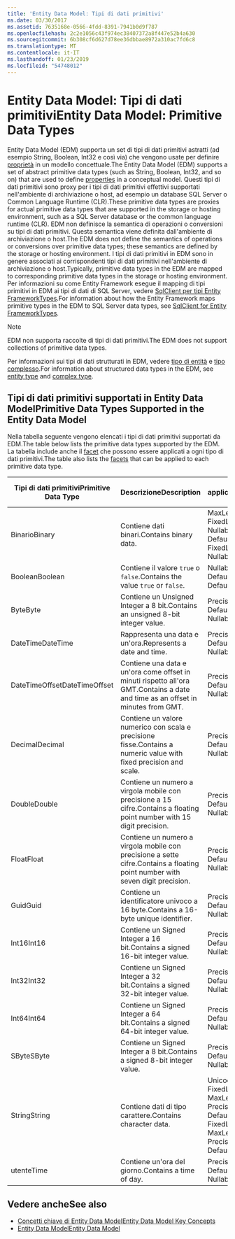 ```yaml
---
title: 'Entity Data Model: Tipi di dati primitivi'
ms.date: 03/30/2017
ms.assetid: 7635168e-0566-4fdd-8391-7941b0d9f787
ms.openlocfilehash: 2c2e1056c43f974ec38407372a8f447e52b4a630
ms.sourcegitcommit: 6b308cf6d627d78ee36dbbae8972a310ac7fd6c8
ms.translationtype: MT
ms.contentlocale: it-IT
ms.lasthandoff: 01/23/2019
ms.locfileid: "54748012"
---
```

# <a name="entity-data-model-primitive-data-types"></a><span data-ttu-id="730d3-102">Entity Data Model: Tipi di dati primitivi</span><span class="sxs-lookup"><span data-stu-id="730d3-102">Entity Data Model: Primitive Data Types</span></span>
<span data-ttu-id="730d3-103">Entity Data Model (EDM) supporta un set di tipi di dati primitivi astratti (ad esempio String, Boolean, Int32 e così via) che vengono usate per definire [proprietà](../../../../docs/framework/data/adonet/property.md) in un modello concettuale.</span><span class="sxs-lookup"><span data-stu-id="730d3-103">The Entity Data Model (EDM) supports a set of abstract primitive data types (such as String, Boolean, Int32, and so on) that are used to define [properties](../../../../docs/framework/data/adonet/property.md) in a conceptual model.</span></span> <span data-ttu-id="730d3-104">Questi tipi di dati primitivi sono proxy per i tipi di dati primitivi effettivi supportati nell'ambiente di archiviazione o host, ad esempio un database SQL Server o Common Language Runtime (CLR).</span><span class="sxs-lookup"><span data-stu-id="730d3-104">These primitive data types are proxies for actual primitive data types that are supported in the storage or hosting environment, such as a SQL Server database or the common language runtime (CLR).</span></span> <span data-ttu-id="730d3-105">EDM non definisce la semantica di operazioni o conversioni su tipi di dati primitivi. Questa semantica viene definita dall'ambiente di archiviazione o host.</span><span class="sxs-lookup"><span data-stu-id="730d3-105">The EDM does not define the semantics of operations or conversions over primitive data types; these semantics are defined by the storage or hosting environment.</span></span> <span data-ttu-id="730d3-106">I tipi di dati primitivi in EDM sono in genere associati ai corrispondenti tipi di dati primitivi nell'ambiente di archiviazione o host.</span><span class="sxs-lookup"><span data-stu-id="730d3-106">Typically, primitive data types in the EDM are mapped to corresponding primitive data types in the storage or hosting environment.</span></span> <span data-ttu-id="730d3-107">Per informazioni su come Entity Framework esegue il mapping di tipi primitivi in EDM ai tipi di dati di SQL Server, vedere [SqlClient per tipi Entity FrameworkTypes](../../../../docs/framework/data/adonet/ef/sqlclient-for-ef-types.md).</span><span class="sxs-lookup"><span data-stu-id="730d3-107">For information about how the Entity Framework maps primitive types in the EDM to SQL Server data types, see [SqlClient for Entity FrameworkTypes](../../../../docs/framework/data/adonet/ef/sqlclient-for-ef-types.md).</span></span>  
  
> [!NOTE]
>  <span data-ttu-id="730d3-108">EDM non supporta raccolte di tipi di dati primitivi.</span><span class="sxs-lookup"><span data-stu-id="730d3-108">The EDM does not support collections of primitive data types.</span></span>  
  
 <span data-ttu-id="730d3-109">Per informazioni sui tipi di dati strutturati in EDM, vedere [tipo di entità](../../../../docs/framework/data/adonet/entity-type.md) e [tipo complesso](../../../../docs/framework/data/adonet/complex-type.md).</span><span class="sxs-lookup"><span data-stu-id="730d3-109">For information about structured data types in the EDM, see [entity type](../../../../docs/framework/data/adonet/entity-type.md) and [complex type](../../../../docs/framework/data/adonet/complex-type.md).</span></span>  
  
## <a name="primitive-data-types-supported-in-the-entity-data-model"></a><span data-ttu-id="730d3-110">Tipi di dati primitivi supportati in Entity Data Model</span><span class="sxs-lookup"><span data-stu-id="730d3-110">Primitive Data Types Supported in the Entity Data Model</span></span>  
 <span data-ttu-id="730d3-111">Nella tabella seguente vengono elencati i tipi di dati primitivi supportati da EDM.</span><span class="sxs-lookup"><span data-stu-id="730d3-111">The table below lists the primitive data types supported by the EDM.</span></span> <span data-ttu-id="730d3-112">La tabella include anche il [facet](../../../../docs/framework/data/adonet/facet.md) che possono essere applicati a ogni tipo di dati primitivi.</span><span class="sxs-lookup"><span data-stu-id="730d3-112">The table also lists the [facets](../../../../docs/framework/data/adonet/facet.md) that can be applied to each primitive data type.</span></span>  
  
|<span data-ttu-id="730d3-113">Tipi di dati primitivi</span><span class="sxs-lookup"><span data-stu-id="730d3-113">Primitive Data Type</span></span>|<span data-ttu-id="730d3-114">Descrizione</span><span class="sxs-lookup"><span data-stu-id="730d3-114">Description</span></span>|<span data-ttu-id="730d3-115">Facet applicabili</span><span class="sxs-lookup"><span data-stu-id="730d3-115">Applicable Facets</span></span>|  
|-------------------------|-----------------|-----------------------|  
|<span data-ttu-id="730d3-116">Binario</span><span class="sxs-lookup"><span data-stu-id="730d3-116">Binary</span></span>|<span data-ttu-id="730d3-117">Contiene dati binari.</span><span class="sxs-lookup"><span data-stu-id="730d3-117">Contains binary data.</span></span>|<span data-ttu-id="730d3-118">MaxLength, FixedLength, Nullable, Default</span><span class="sxs-lookup"><span data-stu-id="730d3-118">MaxLength, FixedLength, Nullable, Default</span></span>|  
|<span data-ttu-id="730d3-119">Boolean</span><span class="sxs-lookup"><span data-stu-id="730d3-119">Boolean</span></span>|<span data-ttu-id="730d3-120">Contiene il valore `true` o `false`.</span><span class="sxs-lookup"><span data-stu-id="730d3-120">Contains the value `true` or `false`.</span></span>|<span data-ttu-id="730d3-121">Nullable, Default</span><span class="sxs-lookup"><span data-stu-id="730d3-121">Nullable, Default</span></span>|  
|<span data-ttu-id="730d3-122">Byte</span><span class="sxs-lookup"><span data-stu-id="730d3-122">Byte</span></span>|<span data-ttu-id="730d3-123">Contiene un Unsigned Integer a 8 bit.</span><span class="sxs-lookup"><span data-stu-id="730d3-123">Contains an unsigned 8-bit integer value.</span></span>|<span data-ttu-id="730d3-124">Precision, Nullable, Default</span><span class="sxs-lookup"><span data-stu-id="730d3-124">Precision, Nullable, Default</span></span>|  
|<span data-ttu-id="730d3-125">DateTime</span><span class="sxs-lookup"><span data-stu-id="730d3-125">DateTime</span></span>|<span data-ttu-id="730d3-126">Rappresenta una data e un'ora.</span><span class="sxs-lookup"><span data-stu-id="730d3-126">Represents a date and time.</span></span>|<span data-ttu-id="730d3-127">Precision, Nullable, Default</span><span class="sxs-lookup"><span data-stu-id="730d3-127">Precision, Nullable, Default</span></span>|  
|<span data-ttu-id="730d3-128">DateTimeOffset</span><span class="sxs-lookup"><span data-stu-id="730d3-128">DateTimeOffset</span></span>|<span data-ttu-id="730d3-129">Contiene una data e un'ora come offset in minuti rispetto all'ora GMT.</span><span class="sxs-lookup"><span data-stu-id="730d3-129">Contains a date and time as an offset in minutes from GMT.</span></span>|<span data-ttu-id="730d3-130">Precision, Nullable, Default</span><span class="sxs-lookup"><span data-stu-id="730d3-130">Precision, Nullable, Default</span></span>|  
|<span data-ttu-id="730d3-131">Decimal</span><span class="sxs-lookup"><span data-stu-id="730d3-131">Decimal</span></span>|<span data-ttu-id="730d3-132">Contiene un valore numerico con scala e precisione fisse.</span><span class="sxs-lookup"><span data-stu-id="730d3-132">Contains a numeric value with fixed precision and scale.</span></span>|<span data-ttu-id="730d3-133">Precision, Nullable, Default</span><span class="sxs-lookup"><span data-stu-id="730d3-133">Precision, Nullable, Default</span></span>|  
|<span data-ttu-id="730d3-134">Double</span><span class="sxs-lookup"><span data-stu-id="730d3-134">Double</span></span>|<span data-ttu-id="730d3-135">Contiene un numero a virgola mobile con precisione a 15 cifre.</span><span class="sxs-lookup"><span data-stu-id="730d3-135">Contains a floating point number with 15 digit precision.</span></span>|<span data-ttu-id="730d3-136">Precision, Nullable, Default</span><span class="sxs-lookup"><span data-stu-id="730d3-136">Precision, Nullable, Default</span></span>|  
|<span data-ttu-id="730d3-137">Float</span><span class="sxs-lookup"><span data-stu-id="730d3-137">Float</span></span>|<span data-ttu-id="730d3-138">Contiene un numero a virgola mobile con precisione a sette cifre.</span><span class="sxs-lookup"><span data-stu-id="730d3-138">Contains a floating point number with seven digit precision.</span></span>|<span data-ttu-id="730d3-139">Precision, Nullable, Default</span><span class="sxs-lookup"><span data-stu-id="730d3-139">Precision, Nullable, Default</span></span>|  
|<span data-ttu-id="730d3-140">Guid</span><span class="sxs-lookup"><span data-stu-id="730d3-140">Guid</span></span>|<span data-ttu-id="730d3-141">Contiene un identificatore univoco a 16 byte.</span><span class="sxs-lookup"><span data-stu-id="730d3-141">Contains a 16-byte unique identifier.</span></span>|<span data-ttu-id="730d3-142">Precision, Nullable, Default</span><span class="sxs-lookup"><span data-stu-id="730d3-142">Precision, Nullable, Default</span></span>|  
|<span data-ttu-id="730d3-143">Int16</span><span class="sxs-lookup"><span data-stu-id="730d3-143">Int16</span></span>|<span data-ttu-id="730d3-144">Contiene un Signed Integer a 16 bit.</span><span class="sxs-lookup"><span data-stu-id="730d3-144">Contains a signed 16-bit integer value.</span></span>|<span data-ttu-id="730d3-145">Precision, Nullable, Default</span><span class="sxs-lookup"><span data-stu-id="730d3-145">Precision, Nullable, Default</span></span>|  
|<span data-ttu-id="730d3-146">Int32</span><span class="sxs-lookup"><span data-stu-id="730d3-146">Int32</span></span>|<span data-ttu-id="730d3-147">Contiene un Signed Integer a 32 bit.</span><span class="sxs-lookup"><span data-stu-id="730d3-147">Contains a signed 32-bit integer value.</span></span>|<span data-ttu-id="730d3-148">Precision, Nullable, Default</span><span class="sxs-lookup"><span data-stu-id="730d3-148">Precision, Nullable, Default</span></span>|  
|<span data-ttu-id="730d3-149">Int64</span><span class="sxs-lookup"><span data-stu-id="730d3-149">Int64</span></span>|<span data-ttu-id="730d3-150">Contiene un Signed Integer a 64 bit.</span><span class="sxs-lookup"><span data-stu-id="730d3-150">Contains a signed 64-bit integer value.</span></span>|<span data-ttu-id="730d3-151">Precision, Nullable, Default</span><span class="sxs-lookup"><span data-stu-id="730d3-151">Precision, Nullable, Default</span></span>|  
|<span data-ttu-id="730d3-152">SByte</span><span class="sxs-lookup"><span data-stu-id="730d3-152">SByte</span></span>|<span data-ttu-id="730d3-153">Contiene un Signed Integer a 8 bit.</span><span class="sxs-lookup"><span data-stu-id="730d3-153">Contains a signed 8-bit integer value.</span></span>|<span data-ttu-id="730d3-154">Precision, Nullable, Default</span><span class="sxs-lookup"><span data-stu-id="730d3-154">Precision, Nullable, Default</span></span>|  
|<span data-ttu-id="730d3-155">String</span><span class="sxs-lookup"><span data-stu-id="730d3-155">String</span></span>|<span data-ttu-id="730d3-156">Contiene dati di tipo carattere.</span><span class="sxs-lookup"><span data-stu-id="730d3-156">Contains character data.</span></span>|<span data-ttu-id="730d3-157">Unicode, FixedLength, MaxLength, Collation, Precision, Nullable, Default</span><span class="sxs-lookup"><span data-stu-id="730d3-157">Unicode, FixedLength, MaxLength, Collation, Precision, Nullable, Default</span></span>|  
|<span data-ttu-id="730d3-158">utente</span><span class="sxs-lookup"><span data-stu-id="730d3-158">Time</span></span>|<span data-ttu-id="730d3-159">Contiene un'ora del giorno.</span><span class="sxs-lookup"><span data-stu-id="730d3-159">Contains a time of day.</span></span>|<span data-ttu-id="730d3-160">Precision, Nullable, Default</span><span class="sxs-lookup"><span data-stu-id="730d3-160">Precision, Nullable, Default</span></span>|  
  
## <a name="see-also"></a><span data-ttu-id="730d3-161">Vedere anche</span><span class="sxs-lookup"><span data-stu-id="730d3-161">See also</span></span>
- [<span data-ttu-id="730d3-162">Concetti chiave di Entity Data Model</span><span class="sxs-lookup"><span data-stu-id="730d3-162">Entity Data Model Key Concepts</span></span>](../../../../docs/framework/data/adonet/entity-data-model-key-concepts.md)
- [<span data-ttu-id="730d3-163">Entity Data Model</span><span class="sxs-lookup"><span data-stu-id="730d3-163">Entity Data Model</span></span>](../../../../docs/framework/data/adonet/entity-data-model.md)
